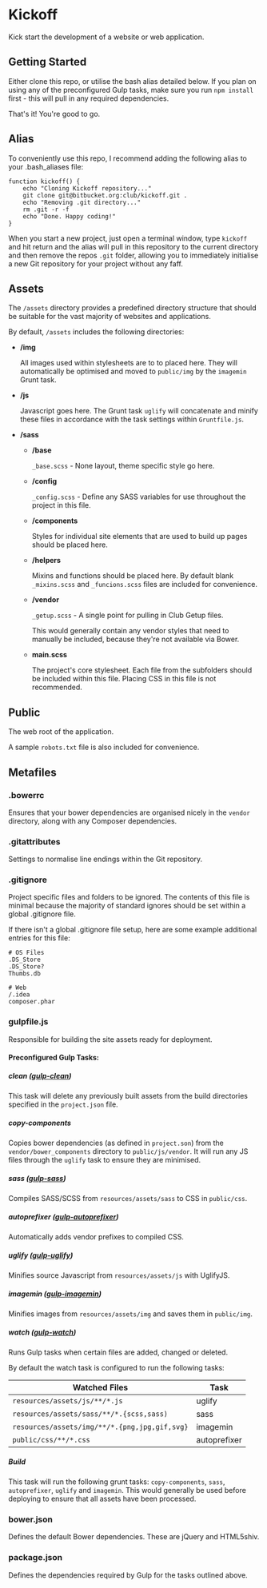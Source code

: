 # Kickoff

Kick start the development of a website or web application.

## Getting Started

Either clone this repo, or utilise the bash alias detailed below. If you plan on using any of the preconfigured Gulp tasks, make sure you run `npm install` first - this will pull in any required dependencies.

That's it! You're good to go.

## Alias

To conveniently use this repo, I recommend adding the following alias to your .bash_aliases file:

```
function kickoff() {
    echo "Cloning Kickoff repository..."
    git clone git@bitbucket.org:club/kickoff.git .
    echo "Removing .git directory..."
    rm .git -r -f
    echo "Done. Happy coding!"
}
```
When you start a new project, just open a terminal window, type `kickoff` and hit return and the alias will pull in this repository to the current directory and then remove the repos `.git` folder, allowing you to immediately initialise a new Git repository for your project without any faff.

## Assets

The `/assets` directory provides a predefined directory structure that should be suitable for the vast majority of websites and applications.

By default, `/assets` includes the following directories:

* **/img**

  All images used within stylesheets are to to placed here. They will automatically be optimised and moved to `public/img` by the `imagemin` Grunt task.

* **/js**

  Javascript goes here. The Grunt task `uglify` will concatenate and minify these files in accordance with the task settings within `Gruntfile.js`.

* **/sass**
  * **/base**

    `_base.scss` - None layout, theme specific style go here.

  * **/config**

    `_config.scss` - Define any SASS variables for use throughout the project in this file.

  * **/components**

    Styles for individual site elements that are used to build up pages should be placed here.

  * **/helpers**

    Mixins and functions should be placed here. By default blank `_mixins.scss` and `_funcions.scss` files are included for convenience.

  * **/vendor**

      `_getup.scss` - A single point for pulling in Club Getup files.

    This would generally contain any vendor styles that need to manually be included, because they're not available via Bower.

  * **main.scss**

    The project's core stylesheet. Each file from the subfolders should be included within this file. Placing CSS in this file is not recommended.

## Public

The web root of the application.

A sample `robots.txt` file is also included for convenience.

## Metafiles

### .bowerrc

Ensures that your bower dependencies are organised nicely in the `vendor` directory, along with any Composer dependencies.

### .gitattributes

Settings to normalise line endings within the Git repository.

### .gitignore

Project specific files and folders to be ignored. The contents of this file is minimal because the majority of standard ignores should be set within a global .gitignore file.

If there isn't a global .gitignore file setup, here are some example additional entries for this file:

```
# OS Files
.DS_Store
.DS_Store?
Thumbs.db

# Web
/.idea
composer.phar
```

### gulpfile.js

Responsible for building the site assets ready for deployment.

#### Preconfigured Gulp Tasks:

##### clean ([gulp-clean]())
This task will delete any previously built assets from the build directories specified in the `project.json` file.

##### copy-components

Copies bower dependencies (as defined in `project.son`) from the `vendor/bower_components` directory to `public/js/vendor`. It will run any JS files through the `uglify` task to ensure they are minimised.

##### sass ([gulp-sass]())

Compiles SASS/SCSS from `resources/assets/sass` to CSS in `public/css`.

##### autoprefixer ([gulp-autoprefixer]())

Automatically adds vendor prefixes to compiled CSS.

##### uglify ([gulp-uglify]())

Minifies source Javascript from `resources/assets/js` with UglifyJS.

##### imagemin ([gulp-imagemin]())

Minifies images from `resources/assets/img` and saves them in `public/img`.

##### watch ([gulp-watch]())

Runs Gulp tasks when certain files are added, changed or deleted.

By default the watch task is configured to run the following tasks:

Watched Files                                 | Task
--------------------------------------------- | ------------
`resources/assets/js/**/*.js`                 | uglify
`resources/assets/sass/**/*.{scss,sass)`      | sass
`resources/assets/img/**/*.{png,jpg,gif,svg}` | imagemin
`public/css/**/*.css`                         | autoprefixer

##### Build

This task will run the following grunt tasks: `copy-components`, `sass`, `autoprefixer`, `uglify` and `imagemin`. This would generally be used before deploying to ensure that all assets have been processed.

### bower.json

Defines the default Bower dependencies. These are jQuery and HTML5shiv.

### package.json

Defines the dependencies required by Gulp for the tasks outlined above.
